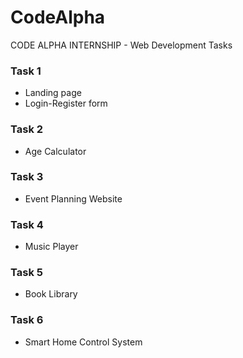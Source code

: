 # CodeAlpha
CODE ALPHA INTERNSHIP - Web Development Tasks

### Task 1
- Landing page
- Login-Register form

### Task 2
- Age Calculator

### Task 3
- Event Planning Website

### Task 4
- Music Player

### Task 5
- Book Library

### Task 6
- Smart Home Control System
